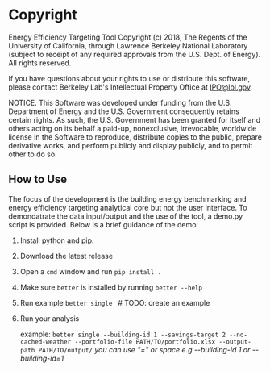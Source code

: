 ﻿# Copyright

Energy Efficiency Targeting Tool Copyright (c) 2018, The Regents of the University of California, through Lawrence Berkeley National Laboratory (subject to receipt of any required approvals from the U.S. Dept. of Energy). All rights reserved.

If you have questions about your rights to use or distribute this software, please contact Berkeley Lab's Intellectual Property Office at  IPO@lbl.gov.

NOTICE.  This Software was developed under funding from the U.S. Department of Energy and the U.S. Government consequently retains certain rights. As such, the U.S. Government has been granted for itself and others acting on its behalf a paid-up, nonexclusive, irrevocable, worldwide license in the Software to reproduce, distribute copies to the public, prepare derivative works, and perform publicly and display publicly, and to permit other to do so. 

## How to Use
The focus of the development is the building energy benchmarking and energy efficiency targeting analytical core but not the user interface. To demondatrate the data input/output and the use of the tool, a demo.py script is provided. Below is a brief guidance of the demo: 
1. Install python and pip. 
2. Download the latest release
3. Open a `cmd` window and run 
 ```pip install .```
 4. Make sure `better` is installed by running `better --help`
 5. Run example `better single ` # TODO: create an example
 6. Run your analysis
    
    example: ``` better single --building-id 1 --savings-target 2 --no-cached-weather --portfolio-file PATH/TO/portfolio.xlsx --output-path PATH/TO/output/ ```
    *you can use "=" or space e.g --building-id 1 or --building-id=1*